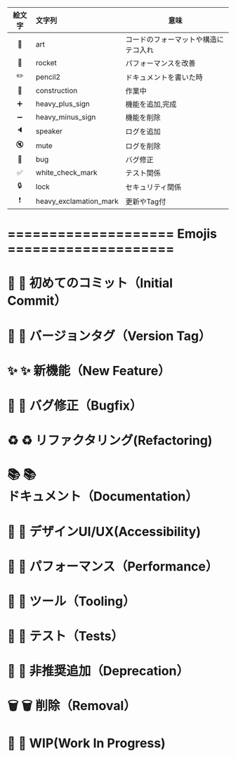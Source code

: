 |絵文字|文字列|意味|
|:---:|:---|---|
|:art:|art|コードのフォーマットや構造にテコ入れ|
|:rocket:|rocket|パフォーマンスを改善|
|:pencil2:|pencil2|ドキュメントを書いた時|
|:construction:|construction|作業中|
|:heavy_plus_sign:|heavy_plus_sign|機能を追加,完成|
|:heavy_minus_sign:|heavy_minus_sign|機能を削除|
|:speaker:|speaker|ログを追加|
|:mute:|mute|ログを削除|
|:bug:|bug|バグ修正|
|:white_check_mark:|white_check_mark|テスト関係|
|:lock:|lock|セキュリティ関係|
|:heavy_exclamation_mark:|heavy_exclamation_mark|更新やTag付|

# ==================== Emojis ====================
# 🎉  :tada: 初めてのコミット（Initial Commit）
# 🔖  :bookmark: バージョンタグ（Version Tag）
# ✨  :sparkles: 新機能（New Feature）
# 🐛  :bug: バグ修正（Bugfix）
# ♻️  :recycle: リファクタリング(Refactoring)
# 📚  :books: ドキュメント（Documentation）
# 🎨  :art: デザインUI/UX(Accessibility)
# 🐎  :horse: パフォーマンス（Performance）
# 🔧  :wrench: ツール（Tooling）
# 🚨  :rotating_light: テスト（Tests）
# 💩  :hankey: 非推奨追加（Deprecation）
# 🗑️  :wastebasket: 削除（Removal）
# 🚧  :construction: WIP(Work In Progress)